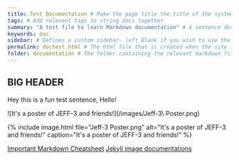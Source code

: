 ```yaml
---
title: Test Documentation # Make the page title the title of the system
tags: # Add relevent tags to string docs together
summary: "A test file to learn Markdown documentation" # A sentence describing the page
keywords: doc
sidebar: # Defines a custom sidebar- left Blank if you wish to use the default
permalink: doctest.html # The html file that is created when the site is compiled
folder: documentation # The folder containing the relevant markdown file
---
```



## BIG HEADER

Hey this is a fun test sentence, Hello!

![It's a poster of JEFF-3 and friends!](/images/Jeff-3\ Poster.png)

{% include image.html file="Jeff-3 Poster.png" alt="It's a poster of JEFF-3 and friends!" caption="It's a poster of JEFF-3 and friends!" %}

[Important Markdown Cheatsheet](https://www.markdownguide.org/cheat-sheet/)
[Jekyll image documentations](https://idratherbewriting.com/documentation-theme-jekyll/mydoc_images.html)
